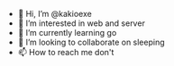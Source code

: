 - 👋 Hi, I’m @kakioexe
- 👀 I’m interested in web and server
- 🌱 I’m currently learning go
- 💞️ I’m looking to collaborate on sleeping 
- 📫 How to reach me don't 

<!---
kakioexe/kakioexe is a ✨ special ✨ repository because its `README.md` (this file) appears on your GitHub profile.
You can click the Preview link to take a look at your changes.
--->
